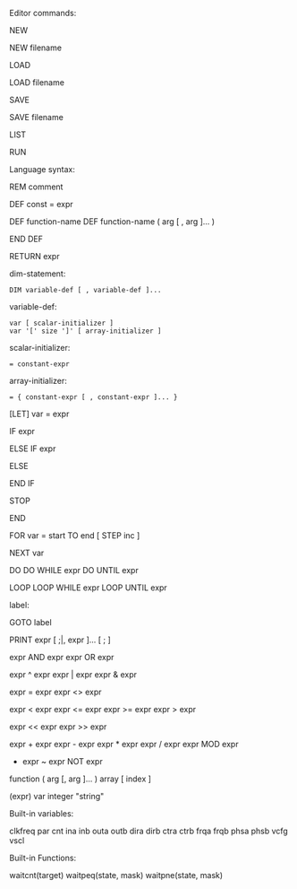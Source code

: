 Editor commands:

NEW

NEW filename

LOAD

LOAD filename

SAVE

SAVE filename

LIST

RUN

Language syntax:

REM comment

DEF const = expr

DEF function-name
DEF function-name ( arg [ , arg ]... )

END DEF

RETURN expr

dim-statement:

    DIM variable-def [ , variable-def ]...
    
variable-def:

    var [ scalar-initializer ]
    var '[' size ']' [ array-initializer ]
    
scalar-initializer:

    = constant-expr
    
array-initializer:

    = { constant-expr [ , constant-expr ]... }

[LET] var = expr

IF expr

ELSE IF expr

ELSE

END IF

STOP

END

FOR var = start TO end [ STEP inc ]

NEXT var

DO
DO WHILE expr
DO UNTIL expr

LOOP
LOOP WHILE expr
LOOP UNTIL expr

label:

GOTO label

PRINT expr [ ;|, expr ]... [ ; ]

expr AND expr
expr OR expr

expr ^ expr
expr | expr
expr & expr

expr = expr
expr <> expr

expr < expr
expr <= expr
expr >= expr
expr > expr

expr << expr
expr >> expr

expr + expr
expr - expr
expr * expr
expr / expr
expr MOD expr

- expr
~ expr
NOT expr

function ( arg [, arg ]... )
array [ index ]

(expr)
var
integer
"string"

Built-in variables:

clkfreq
par
cnt
ina
inb
outa
outb
dira
dirb
ctra
ctrb
frqa
frqb
phsa
phsb
vcfg
vscl

Built-in Functions:

waitcnt(target)
waitpeq(state, mask)
waitpne(state, mask)


